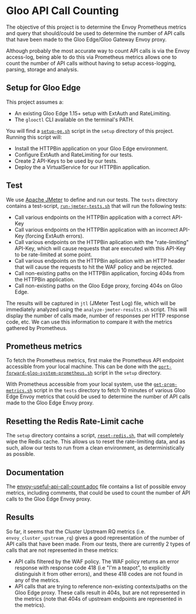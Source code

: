 # Gloo API Call Counting

The objective of this project is to determine the Envoy Prometheus metrics and query that should/could be used to determine the number of API calls that have been made to the Gloo Edge/Gloo Gateway Envoy proxy.

Although probably the most accurate way to count API calls is via the Envoy access-log, being able to do this via Prometheus metrics allows one to count the number of API calls without having to setup access-logging, parsing, storage and analysis.

## Setup for Gloo Edge
This project assumes a:
- An existing Gloo Edge 1.15+ setup with ExtAuth and RateLimiting.
- The `glooctl` CLI available on the terminal's PATH.

You will find a [`setup-ge.sh`](setup/setup-ge-test.sh) script in the `setup` directory of this project. Running this script will:
- Install the HTTPBin application on your Gloo Edge environment.
- Configure ExtAuth and RateLimiting for our tests.
- Create 2 API-Keys to be used by our tests.
- Deploy the a VirtualService for our HTTPBin application.


## Test
We use [Apache JMeter](https://jmeter.apache.org/) to define and run our tests. The `tests` directory contains a test-script, [`run-jmeter-tests.sh`](tests/run-jmeter-tests.sh) that will run the following tests:
- Call various endpoints on the HTTPBin application with a correct API-Key
- Call various endpoints on the HTTPBin application with an incorrect API-Key (forcing ExtAuth errors).
- Call various endpoints on the HTTPBin aplication with the "rate-limiting" API-Key, which will cause requests that are executed with this API-Key to be rate-limited at some point.
- Call various endpoints on the HTTPBin aplication with an HTTP header that will cause the requests to hit the WAF policy and be rejected.
- Call non-existing paths on the HTTPBin application, forcing 404s from the HTTPBin application.
- Call non-existing paths on the Gloo Edge proxy, forcing 404s on Gloo Edge.

The results will be captured in `jtl` (JMeter Test Log) file, which will be immediately analyzed using the `analyze-jmeter-results.sh` script. This will display the number of calls made, number of responses per HTTP response code, etc. We can use this information to compare it with the metrics gathered by Prometheus.

## Prometheus metrics
To fetch the Prometheus metrics, first make the Prometheus API endpoint accessible from your local machine. This can be done with the [`port-forward-gloo-system-prometheus.sh`](setup/port-forward-gloo-system-prometheus.sh) script in the `setup` directory.

With Prometheus accessible from your local system, use the [`get-prom-metrics.sh`](tests/get-prom-metrics.sh) script in the `tests` directory to fetch 10 minutes of various Gloo Edge Envoy metrics that could be used to determine the number of API calls made to the Gloo Edge Envoy proxy.

## Resetting the Redis Rate-Limit cache
The `setup` directory contains a script, [`reset-redis.sh`](setup/reset-redis.sh), that will completely wipe the Redis cache. This allows us to reset the rate-limiting data, and as such, allow our tests to run from a clean environment, as deterministically as possible.

## Documentation
The [envoy-useful-api-call-count.adoc](envoy-useful-api-call-count.adoc) file contains a list of possible envoy metrics, including comments, that could be used to count the number of API calls to the Gloo Edge Envoy proxy.

## Results
So far, it seems that the Cluster Upstream RQ metrics (i.e. `envoy_cluster_upstream_rq`) gives a good representation of the number of API calls that have been made. From our tests, there are currently 2 types of calls that are not represented in these metrics:
- API calls filtered by the WAF policy. The WAF policy returns an error response with response code 418 (i.e "I'm a teapot", to explicitly distinguish it from other errors), and these 418 codes are not found in any of the metrics.
- API calls that are trying to reference non-existing contexts/paths on the Gloo Edge proxy. These calls result in 404s, but are not represented in the metrics (note that 404s of upstream endpoints are represented in the metrics).
